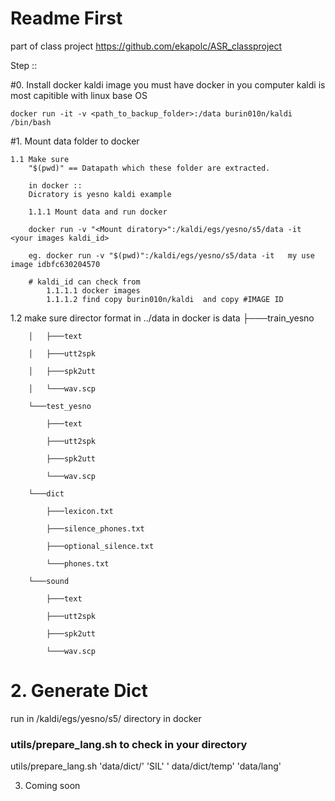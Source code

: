 # Readme First 
part of class project
https://github.com/ekapolc/ASR_classproject

Step ::

#0. Install docker kaldi image
    you must have docker in you computer 
    kaldi is most capitible with linux base OS

    docker run -it -v <path_to_backup_folder>:/data burin010n/kaldi /bin/bash

#1. Mount data folder to docker 

    1.1 Make sure 
        "$(pwd)" == Datapath which these folder are extracted. 
        
        in docker :: 
        Dicratory is yesno kaldi example

        1.1.1 Mount data and run docker 

        docker run -v "<Mount diratory>":/kaldi/egs/yesno/s5/data -it <your images kaldi_id>

        eg. docker run -v "$(pwd)":/kaldi/egs/yesno/s5/data -it   my use image idbfc630204570

        # kaldi_id can check from 
            1.1.1.1 docker images 
            1.1.1.2 find copy burin010n/kaldi  and copy #IMAGE ID  
   1.2 make sure director format in  ../data in docker is
        data 
        ├───train_yesno
        
        │   ├───text
        
        │   ├───utt2spk
        
        │   ├───spk2utt
        
        │   └───wav.scp
        
        └───test_yesno
        
            ├───text
            
            ├───utt2spk
            
            ├───spk2utt
            
            └───wav.scp
            
        └───dict
        
            ├───lexicon.txt
            
            ├───silence_phones.txt
            
            ├───optional_silence.txt
            
            └───phones.txt
            
        └───sound
        
            ├───text
            
            ├───utt2spk
            
            ├───spk2utt
            
            └───wav.scp

# 2. Generate Dict
run in /kaldi/egs/yesno/s5/ directory in docker
### utils/prepare_lang.sh to check in your directory
utils/prepare_lang.sh 'data/dict/' 'SIL' ' data/dict/temp' 'data/lang'


3. Coming soon
